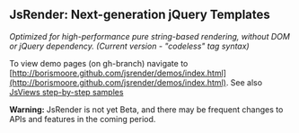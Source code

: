 <h2>JsRender: Next-generation jQuery Templates</h2>

<em>Optimized for high-performance pure string-based rendering, without DOM or jQuery dependency. (Current version - "codeless" tag syntax)</em>

To view demo pages (on gh-branch) navigate to [http://borismoore.github.com/jsrender/demos/index.html](http://borismoore.github.com/jsrender/demos/index.html).
See also [JsViews step-by-step samples](http://borismoore.github.com/jsviews/demos/index.html)

<b>Warning:</b> JsRender is not yet Beta, and there may be frequent changes to APIs and features in the coming period.


